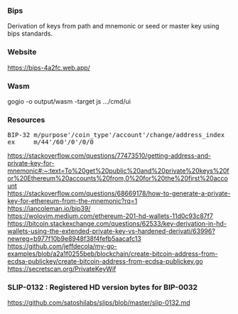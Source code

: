 ### Bips
Derivation of keys from path and mnemonic or seed or master key using bips standards.

### Website
https://bips-4a2fc.web.app/

### Wasm
gogio -o output/wasm -target js .../cmd/ui

### Resources
<pre>
BIP-32 m/purpose'/coin_type'/account'/change/address_index
ex     m/44'/60'/0'/0/0
</pre>
https://stackoverflow.com/questions/77473510/getting-address-and-private-key-for-mnemonic#:~:text=To%20get%20public%20and%20private%20keys%20for%20Ethereum%20accounts%20from,0%20for%20the%20first%20account<br>
https://stackoverflow.com/questions/68669178/how-to-generate-a-private-key-for-ethereum-from-the-mnemonic?rq=1<br>
https://iancoleman.io/bip39/<br>
https://wolovim.medium.com/ethereum-201-hd-wallets-11d0c93c87f7<br>
https://bitcoin.stackexchange.com/questions/62533/key-derivation-in-hd-wallets-using-the-extended-private-key-vs-hardened-derivati/63996?newreg=b977f10b9e8948f38f4fefb5aacafc13<br>
https://github.com/jeffdecola/my-go-examples/blob/a2a1f0255beb/blockchain/create-bitcoin-address-from-ecdsa-publickey/create-bitcoin-address-from-ecdsa-publickey.go<br>
https://secretscan.org/PrivateKeyWif<br>
### SLIP-0132 : Registered HD version bytes for BIP-0032
https://github.com/satoshilabs/slips/blob/master/slip-0132.md<br>